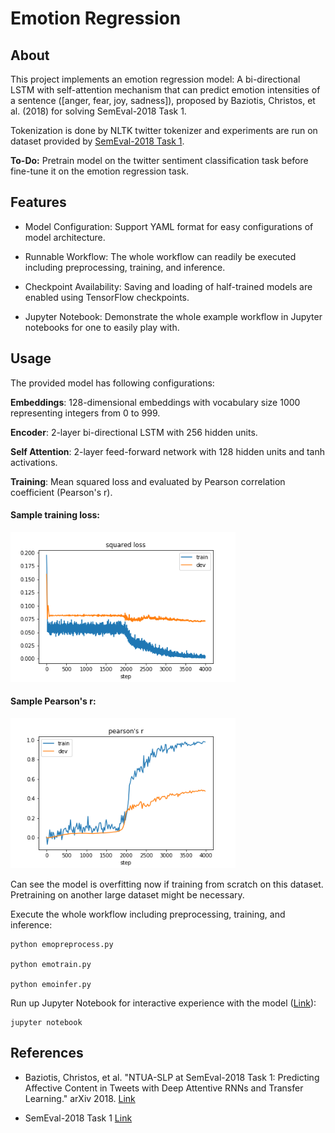 Emotion Regression
======

About
--------

This project implements an emotion regression model: A bi-directional LSTM with self-attention mechanism that can predict emotion intensities of a sentence ([anger, fear, joy, sadness]), proposed by Baziotis, Christos, et al. (2018) for solving SemEval-2018 Task 1.

Tokenization is done by NLTK twitter tokenizer and experiments are run on dataset provided by [SemEval-2018 Task 1](https://competitions.codalab.org/competitions/17751).

**To-Do:** Pretrain model on the twitter sentiment classification task before fine-tune it on the emotion regression task.

Features
--------

- Model Configuration: Support YAML format for easy configurations of model architecture.

- Runnable Workflow: The whole workflow can readily be executed including preprocessing, training, and inference.

- Checkpoint Availability: Saving and loading of half-trained models are enabled using TensorFlow checkpoints.

- Jupyter Notebook: Demonstrate the whole example workflow in Jupyter notebooks for one to easily play with.

Usage
---------

The provided model has following configurations:

**Embeddings**: 128-dimensional embeddings with vocabulary size 1000 representing integers from 0 to 999.

**Encoder**: 2-layer bi-directional LSTM with 256 hidden units.

**Self Attention**: 2-layer feed-forward network with 128 hidden units and tanh activations.

**Training**: Mean squared loss and evaluated by Pearson correlation coefficient (Pearson's r).

#### Sample training loss:
<img src="./images/training_loss_over_time.png" width="360">

#### Sample Pearson's r:
<img src="./images/pearson_over_time.png" width="360">

Can see the model is overfitting now if training from scratch on this dataset. Pretraining on another large dataset might be necessary.

Execute the whole workflow including preprocessing, training, and inference:

    python emopreprocess.py

    python emotrain.py

    python emoinfer.py

Run up Jupyter Notebook for interactive experience with the model ([Link](http://jupyter.org/index.html)):

    jupyter notebook


References
--------

- Baziotis, Christos, et al. "NTUA-SLP at SemEval-2018 Task 1: Predicting Affective Content in Tweets with Deep Attentive RNNs and Transfer Learning." arXiv 2018. [Link](https://arxiv.org/abs/1804.06658)

- SemEval-2018 Task 1 [Link](https://competitions.codalab.org/competitions/17751)
